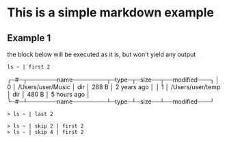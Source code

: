# This is a simple markdown example

## Example 1

the block below will be executed as it is, but won't yield any output

```nu p
ls ~ | first 2
```
╭─#─┬───────name────────┬─type─┬─size──┬──modified───╮
│ 0 │ /Users/user/Music │ dir  │ 288 B │ 2 years ago │
│ 1 │ /Users/user/temp  │ dir  │ 480 B │ 5 hours ago │
╰─#─┴───────name────────┴─type─┴─size──┴──modified───╯

```nu p
> ls ~ | last 2
```

```nu p
> ls ~ | skip 2 | first 2
> ls ~ | skip 4 | first 2
```
